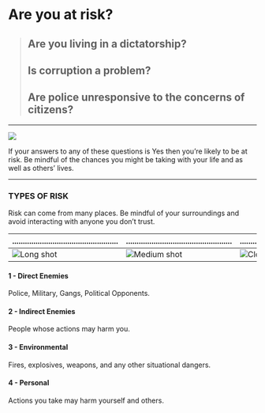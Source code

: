 # Are you at risk?

> ## Are you living in a dictatorship?
>
> ## Is corruption a problem?
>
> ## Are police unresponsive to the concerns of citizens?

---

![](/images/1_introduction.png)

If your answers to any of these questions is Yes then you’re likely to be at risk. Be mindful of the chances you might be taking with your life and as well as others’ lives.

----

### TYPES OF RISK

Risk can come from many places. Be mindful of your surroundings and avoid interacting with anyone you don’t trust.

| .................................................. | .................................................. | .................................................. |
|:---------------------------------------------------|:---------------------------------------------------|:---------------------------------------------------|
| ![Long shot](./images/2-longshot_numbers.svg)      | ![Medium shot](./images/3-medium_numbers.svg)      | ![Closeup shot](./images/4-closeup_numbers.svg)    |

#### 1 - Direct Enemies
Police, Military, Gangs, Political Opponents.

#### 2 - Indirect Enemies
People whose actions may harm you.

#### 3 - Environmental
Fires, explosives, weapons, and any other situational dangers.

#### 4 - Personal
Actions you take may harm yourself and others.
